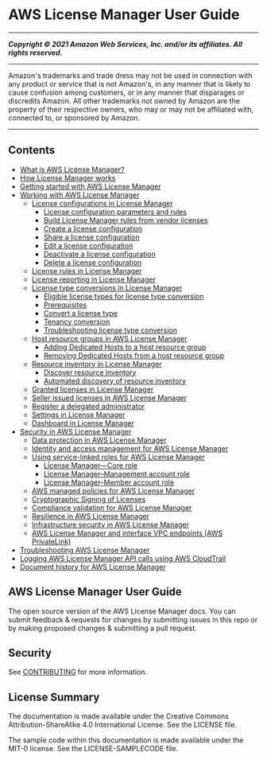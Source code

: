 # AWS License Manager User Guide

-----
*****Copyright &copy; 2021 Amazon Web Services, Inc. and/or its affiliates. All rights reserved.*****

-----
Amazon's trademarks and trade dress may not be used in 
     connection with any product or service that is not Amazon's, 
     in any manner that is likely to cause confusion among customers, 
     or in any manner that disparages or discredits Amazon. All other 
     trademarks not owned by Amazon are the property of their respective
     owners, who may or may not be affiliated with, connected to, or 
     sponsored by Amazon.

-----
## Contents
+ [What is AWS License Manager?](doc_source/doc_source/license-manager.md)
+ [How License Manager works](doc_source/license-manager-overview.md)
+ [Getting started with AWS License Manager](doc_source/getting-started.md)
+ [Working with AWS License Manager](doc_source/using-license-manager.md)
   + [License configurations in License Manager](doc_source/license-configurations.md)
      + [License configuration parameters and rules](doc_source/config-overview.md)
      + [Build License Manager rules from vendor licenses](doc_source/licenses-to-rules.md)
      + [Create a license configuration](doc_source/create-license-configuration.md)
      + [Share a license configuration](doc_source/share-license-configuration.md)
      + [Edit a license configuration](doc_source/modify-license-configuration.md)
      + [Deactivate a license configuration](doc_source/deactivate-license-configuration.md)
      + [Delete a license configuration](doc_source/delete-license-configuration.md)
   + [License rules in License Manager](doc_source/license-rules.md)
   + [License reporting in License Manager](doc_source/license-reporting.md)
   + [License type conversions in License Manager](doc_source/license-conversion.md)
      + [Eligible license types for license type conversion](doc_source/conversion-types.md)
      + [Prerequisites](doc_source/conversion-prerequisites.md)
      + [Convert a license type](doc_source/conversion-procedures.md)
      + [Tenancy conversion](doc_source/conversion-tenancy.md)
      + [Troubleshooting license type conversion](doc_source/conversion-troubleshooting.md)
   + [Host resource groups in AWS License Manager](doc_source/host-resource-groups.md)
      + [Adding Dedicated Hosts to a host resource group](doc_source/add-hosts.md)
      + [Removing Dedicated Hosts from a host resource group](doc_source/remove-hosts.md)
   + [Resource inventory in License Manager](doc_source/inventory.md)
      + [Discover resource inventory](doc_source/discovery.md)
      + [Automated discovery of resource inventory](doc_source/automated-discovery.md)
   + [Granted licenses in License Manager](doc_source/granted-licenses.md)
   + [Seller issued licenses in AWS License Manager](doc_source/seller-issued-licenses.md)
   + [Register a delegated administrator](doc_source/delegated-administrator.md)
   + [Settings in License Manager](doc_source/settings.md)
   + [Dashboard in License Manager](doc_source/dashboard.md)
+ [Security in AWS License Manager](doc_source/security.md)
   + [Data protection in AWS License Manager](doc_source/data-protection.md)
   + [Identity and access management for AWS License Manager](doc_source/identity-access-management.md)
   + [Using service-linked roles for AWS License Manager](doc_source/using-service-linked-roles.md)
      + [License Manager—Core role](doc_source/license-manager-role-core.md)
      + [License Manager–Management account role](doc_source/management-role.md)
      + [License Manager–Member account role](doc_source/member-role.md)
   + [AWS managed policies for AWS License Manager](doc_source/security-iam-awsmanpol.md)
   + [Cryptographic Signing of Licenses](doc_source/license-signing.md)
   + [Compliance validation for AWS License Manager](doc_source/compliance-validation.md)
   + [Resilience in AWS License Manager](doc_source/disaster-recovery-resiliency.md)
   + [Infrastructure security in AWS License Manager](doc_source/infrastructure-security.md)
   + [AWS License Manager and interface VPC endpoints (AWS PrivateLink)](doc_source/interface-vpc-endpoints.md)
+ [Troubleshooting AWS License Manager](doc_source/troubleshooting.md)
+ [Logging AWS License Manager API calls using AWS CloudTrail](doc_source/logging-using-cloudtrail.md)
+ [Document history for AWS License Manager](doc_source/doc-history.md)

## AWS License Manager User Guide

The open source version of the AWS License Manager docs. You can submit feedback & requests for changes by submitting issues in this repo or by making proposed changes & submitting a pull request.

## Security

See [CONTRIBUTING](doc_source/CONTRIBUTING.md#security-issue-notifications) for more information.

## License Summary

The documentation is made available under the Creative Commons Attribution-ShareAlike 4.0 International License. See the LICENSE file.

The sample code within this documentation is made available under the MIT-0 license. See the LICENSE-SAMPLECODE file.
